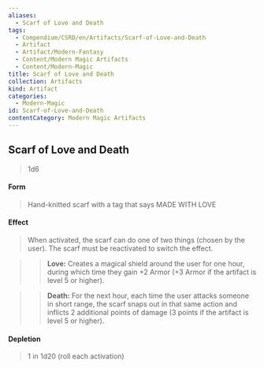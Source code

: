 ```yaml
---
aliases:
  - Scarf of Love and Death
tags:
  - Compendium/CSRD/en/Artifacts/Scarf-of-Love-and-Death
  - Artifact
  - Artifact/Modern-Fantasy
  - Content/Modern Magic Artifacts
  - Content/Modern-Magic
title: Scarf of Love and Death
collection: Artifacts
kind: Artifact
categories:
  - Modern-Magic
id: Scarf-of-Love-and-Death
contentCategory: Modern Magic Artifacts
---
```

## Scarf of Love and Death  
  
>1d6   
#### Form  
>Hand-knitted scarf with a tag that says MADE WITH LOVE    
#### Effect  
> When activated, the scarf can do one of two things (chosen by the user). The scarf must be reactivated to switch the effect.   
> >**Love:** Creates a magical shield around the user for one hour, during which time they gain +2 Armor (+3 Armor if the artifact is level 5 or higher).   
>   
> >**Death:** For the next hour, each time the user attacks someone in short range, the scarf snaps out in that same action and inflicts 2 additional points of damage (3 points if the artifact is level 5 or higher).   
  
  
#### Depletion   
>1 in 1d20 (roll each activation)
